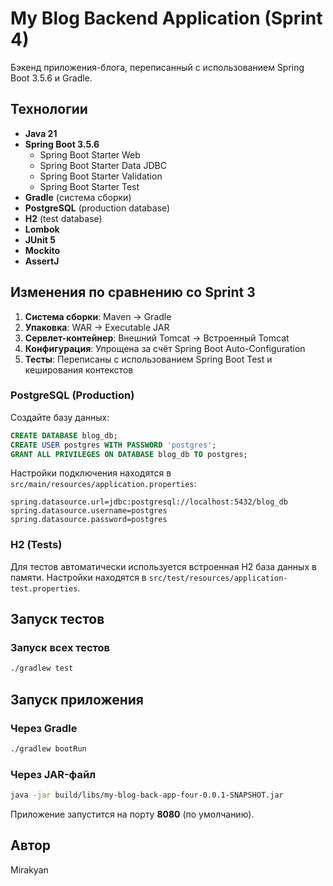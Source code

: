 # My Blog Backend Application (Sprint 4)

Бэкенд приложения-блога, переписанный с использованием Spring Boot 3.5.6 и Gradle.

## Технологии

- **Java 21**
- **Spring Boot 3.5.6**
  - Spring Boot Starter Web
  - Spring Boot Starter Data JDBC
  - Spring Boot Starter Validation
  - Spring Boot Starter Test
- **Gradle** (система сборки)
- **PostgreSQL** (production database)
- **H2** (test database)
- **Lombok**
- **JUnit 5**
- **Mockito**
- **AssertJ**

## Изменения по сравнению со Sprint 3

1. **Система сборки**: Maven → Gradle
2. **Упаковка**: WAR → Executable JAR
3. **Сервлет-контейнер**: Внешний Tomcat → Встроенный Tomcat
4. **Конфигурация**: Упрощена за счёт Spring Boot Auto-Configuration
5. **Тесты**: Переписаны с использованием Spring Boot Test и кеширования контекстов


### PostgreSQL (Production)
Создайте базу данных:

```sql
CREATE DATABASE blog_db;
CREATE USER postgres WITH PASSWORD 'postgres';
GRANT ALL PRIVILEGES ON DATABASE blog_db TO postgres;
```

Настройки подключения находятся в `src/main/resources/application.properties`:

```properties
spring.datasource.url=jdbc:postgresql://localhost:5432/blog_db
spring.datasource.username=postgres
spring.datasource.password=postgres
```

### H2 (Tests)

Для тестов автоматически используется встроенная H2 база данных в памяти.
Настройки находятся в `src/test/resources/application-test.properties`.

## Запуск тестов

### Запуск всех тестов

```bash
./gradlew test
```
## Запуск приложения

### Через Gradle

```bash
./gradlew bootRun
```

### Через JAR-файл

```bash
java -jar build/libs/my-blog-back-app-four-0.0.1-SNAPSHOT.jar
```


Приложение запустится на порту **8080** (по умолчанию).

## Автор

Mirakyan

